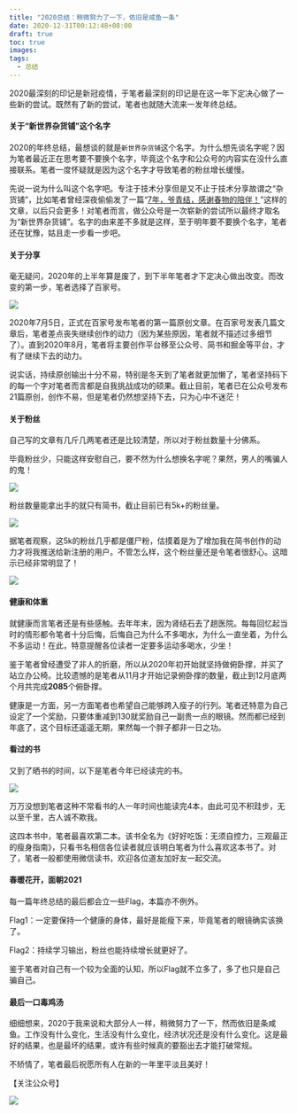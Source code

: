 ```yaml
---
title: "2020总结：稍微努力了一下，依旧是咸鱼一条"
date: 2020-12-31T00:12:48+08:00
draft: true
toc: true
images:
tags:
  - 总结
---
```


2020最深刻的印记是新冠疫情，于笔者最深刻的印记是在这一年下定决心做了一些新的尝试。既然有了新的尝试，笔者也就随大流来一发年终总结。

#### 关于“新世界杂货铺”这个名字

2020的年终总结，最想谈的就是`新世界杂货铺`这个名字。为什么想先谈名字呢？因为笔者最近正在思考要不要换个名字，毕竟这个名字和公众号的内容实在没什么直接联系。笔者一度怀疑就是因为这个名字才导致笔者的粉丝增长缓慢。

先说一说为什么叫这个名字吧。专注于技术分享但是又不止于技术分享故谓之“杂货铺”，比如笔者曾经深夜偷偷发了一篇“[7年，爷青结，感谢春物的陪伴！](https://mp.weixin.qq.com/s/nHN4zaLjNUCIq7XqMkrb3Q)”这样的文章，以后只会更多！对笔者而言，做公众号是一次崭新的尝试所以最终才取名为“新世界杂货铺”。名字的由来差不多就是这样，至于明年要不要换个名字，笔者还在犹豫，姑且走一步看一步吧。

#### 关于分享

毫无疑问，2020年的上半年算是废了，到下半年笔者才下定决心做出改变。而改变的第一步，笔者选择了百家号。

![](https://note.youdao.com/yws/api/personal/file/WEB7dea7d9d63718d8d1f23eb738d35821e?method=download&shareKey=bd1e7324298f2050b3764c9c7b18e1c4)

2020年7月5日，正式在百家号发布笔者的第一篇原创文章。在百家号发表几篇文章后，笔者差点丧失继续创作的动力（因为某些原因，笔者就不描述过多细节了）。直到2020年8月，笔者将主要创作平台移至公众号、简书和掘金等平台，才有了继续下去的动力。

说实话，持续原创输出十分不易，特别是冬天到了笔者就更加懒了，笔者坚持码下的每一个字对笔者而言都是自我挑战成功的硕果。截止目前，笔者已在公众号发布21篇原创，创作不易，但是笔者仍然想坚持下去，只为心中不迷茫！

#### 关于粉丝

自己写的文章有几斤几两笔者还是比较清楚，所以对于粉丝数量十分佛系。

毕竟粉丝少，只能这样安慰自己，要不然为什么想换名字呢？果然，男人的嘴骗人的鬼！

![](https://note.youdao.com/yws/api/personal/file/WEBc6bef7dddedd0bca2761c87fa92865aa?method=download&shareKey=76fedee423af1eb973500c00b4837220)

粉丝数量能拿出手的就只有简书，截止目前已有5k+的粉丝量。

![](https://note.youdao.com/yws/api/personal/file/WEBb9d7faf93d4e2ac2fa7dac8b37bda850?method=download&shareKey=cfbfa3096956d2d18278df93f1390533)

据笔者观察，这5k的粉丝几乎都是僵尸粉，估摸着是为了增加我在简书创作的动力才将我推送给新注册的用户。不管怎么样，这个粉丝量还是令笔者很舒心。这暗示已经非常明显了！

![](https://note.youdao.com/yws/api/personal/file/WEB542290a0e3155af40b2f43c0818ba03b?method=download&shareKey=2d7880e21d51a5318fb284e8ac3a35ed)

#### 健康和体重

就健康而言笔者还是有些感触。去年年末，因为肾结石去了趟医院。每每回忆起当时的情形都令笔者十分后悔，后悔自己为什么不多喝水，为什么一直坐着，为什么不多运动！在此，特意提醒各位读者一定要多运动多喝水，少坐！

鉴于笔者曾经遭受了非人的折磨，所以从2020年初开始就坚持做俯卧撑，并买了站立办公椅。比较遗憾的是笔者从11月才开始记录俯卧撑的数量，截止到12月底两个月共完成**2085**个俯卧撑。

健康是一方面，另一方面笔者也希望自己能够跨入瘦子的行列。笔者还特意为自己设定了一个奖励，只要体重减到130就奖励自己一副贵一点的眼镜。然而都已经到年底了，这个目标还遥遥无期，果然每一个胖子都非一日之功。

#### 看过的书

又到了晒书的时间，以下是笔者今年已经读完的书。

![](https://note.youdao.com/yws/api/personal/file/WEB39c851807ac2fc74a926e123dbefa078?method=download&shareKey=cc248d8560deeedb67243a55efcf7a35)

万万没想到笔者这种不常看书的人一年时间也能读完4本，由此可见不积跬步，无以至千里，古人诚不欺我。

这四本书中，笔者最喜欢第二本。该书全名为《好好吃饭：无须自控力，三观最正的瘦身指南》，只看书名相信各位读者就应该明白笔者为什么喜欢这本书了。对了，笔者一般都使用微信读书，欢迎各位道友加好友一起交流。

#### 春暖花开，面朝2021

每一篇年终总结的最后都会立一些Flag，本篇亦不例外。

Flag1：一定要保持一个健康的身体，最好是能瘦下来，毕竟笔者的眼镜确实该换了。

Flag2：持续学习输出，粉丝也能持续增长就更好了。

鉴于笔者对自己有一个较为全面的认知，所以Flag就不立多了，多了也只是自己骗自己。

#### 最后一口毒鸡汤

细细想来，2020于我来说和大部分人一样，稍微努力了一下，然而依旧是条咸鱼。工作没有什么变化，生活没有什么变化，经济状况还是没有什么变化。这是最好的结果，也是最坏的结果，或许有些时候真的要豁出去才能打破常规。

不矫情了，笔者最后祝愿所有人在新的一年里平淡且美好！

【关注公众号】

![](https://note.youdao.com/yws/api/personal/file/WEBa3ee67b2b867e98cb5c587f4adfa6801?method=download&shareKey=0fbb95d0aec6170b854e7b890d50d559)